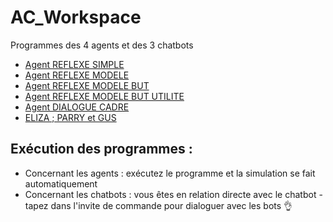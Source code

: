 # AC_Workspace
Programmes des 4 agents et des 3 chatbots

- [Agent REFLEXE SIMPLE](https://github.com/RemiFELIN/AC_Workspace/tree/main/agent_reflexe_simple)
- [Agent REFLEXE MODELE](https://github.com/RemiFELIN/AC_Workspace/tree/main/agent_reflexe_modele)
- [Agent REFLEXE MODELE BUT](https://github.com/RemiFELIN/AC_Workspace/tree/main/agent_reflexe_modele_but)
- [Agent REFLEXE MODELE BUT UTILITE](https://github.com/RemiFELIN/AC_Workspace/tree/main/agent_reflexe_modele_but_utilite)
- [Agent DIALOGUE CADRE](https://github.com/RemiFELIN/AC_Workspace/tree/main/agent_dialogue_cadre)
- [ELIZA ; PARRY et GUS](https://github.com/RemiFELIN/AC_Workspace/tree/main/chatbots/)

## Exécution des programmes :

- Concernant les agents : exécutez le programme et la simulation se fait automatiquement
- Concernant les chatbots : vous êtes en relation directe avec le chatbot - tapez dans l'invite de commande pour dialoguer avec les bots :ok_hand: